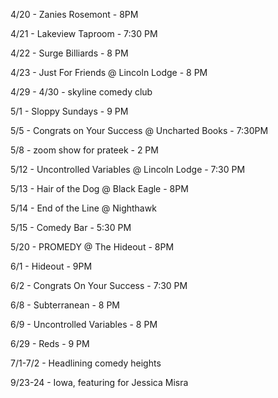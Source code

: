 4/20 - Zanies Rosemont - 8PM

4/21 - Lakeview Taproom - 7:30 PM

4/22 - Surge Billiards - 8 PM

4/23 - Just For Friends @ Lincoln Lodge - 8 PM

4/29 - 4/30 - skyline comedy club 

5/1 - Sloppy Sundays - 9 PM

5/5 - Congrats on Your Success @ Uncharted Books - 7:30PM

5/8 - zoom show for prateek - 2 PM

5/12 - Uncontrolled Variables @ Lincoln Lodge - 7:30 PM

5/13 - Hair of the Dog @ Black Eagle - 8PM

5/14 - End of the Line @ Nighthawk

5/15 - Comedy Bar - 5:30 PM

5/20 - PROMEDY @ The Hideout - 8PM

6/1 - Hideout - 9PM

6/2 - Congrats On Your Success - 7:30 PM

6/8 - Subterranean - 8 PM

6/9 - Uncontrolled Variables - 8 PM

6/29 - Reds - 9 PM

7/1-7/2 - Headlining comedy heights

9/23-24 - Iowa, featuring for Jessica Misra
